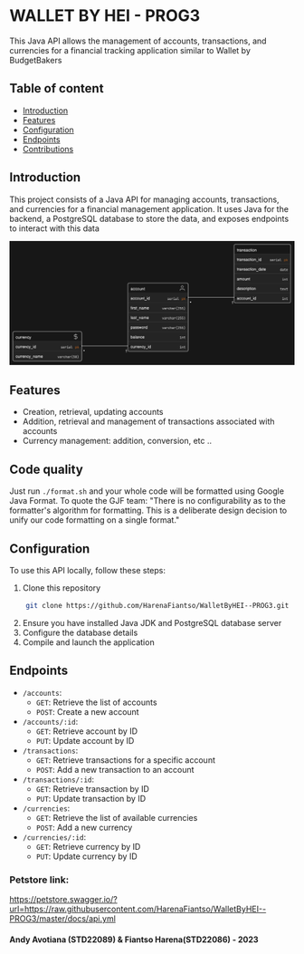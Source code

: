 # WALLET BY HEI - PROG3

This Java API allows the management of accounts, transactions, and currencies for a financial tracking application
similar to Wallet by BudgetBakers

## Table of content

- [Introduction](#introduction)
- [Features](#features)
- [Configuration](#configuration)
- [Endpoints](#endpoints)
- [Contributions](#contributions)

## Introduction

This project consists of a Java API for managing accounts, transactions, and currencies for a financial management
application. It uses Java for the backend, a PostgreSQL database to store the data, and exposes endpoints to interact
with this data

![Wallet By HEI MCD](WalletByHEI.png)

## Features

- Creation, retrieval, updating accounts
- Addition, retrieval and management of transactions associated with accounts
- Currency management: addition, conversion, etc ..

## Code quality

Just run `./format.sh` and your whole code will be formatted using Google Java Format. To quote the GJF team: "There is no configurability as to the formatter's algorithm for formatting. This is a deliberate design decision to unify our code formatting on a single format."

## Configuration

To use this API locally, follow these steps:

1. Clone this repository

```bash
    git clone https://github.com/HarenaFiantso/WalletByHEI--PROG3.git
```

2. Ensure you have installed Java JDK and PostgreSQL database server
3. Configure the database details
4. Compile and launch the application

## Endpoints

- `/accounts`:
  - `GET`: Retrieve the list of accounts
  - `POST`: Create a new account
- `/accounts/:id`:
  - `GET`: Retrieve account by ID
  - `PUT`: Update account by ID
- `/transactions`:
  - `GET`: Retrieve transactions for a specific account
  - `POST`: Add a new transaction to an account
- `/transactions/:id`:
  - `GET`: Retrieve transaction by ID
  - `PUT`: Update transaction by ID
- `/currencies`:
  - `GET`: Retrieve the list of available currencies
  - `POST`: Add a new currency
- `/currencies/:id`:
  - `GET`: Retrieve currency by ID
  - `PUT`: Update currency by ID

### Petstore link:

https://petstore.swagger.io/?url=https://raw.githubusercontent.com/HarenaFiantso/WalletByHEI--PROG3/master/docs/api.yml

#### Andy Avotiana (STD22089) & Fiantso Harena(STD22086) - 2023
